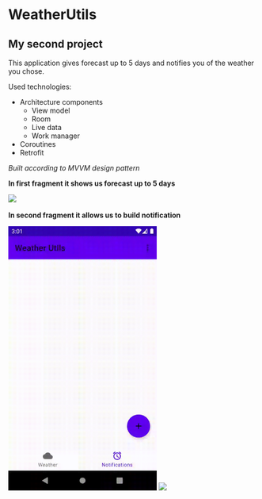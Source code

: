 # WeatherUtils

## My second project

This application gives forecast up to 5 days and notifies you of the weather you chose.

Used technologies:

* Architecture components
  * View model
  * Room
  * Live data
  * Work manager
* Coroutines
* Retrofit

*Built according to MVVM design pattern*

__In first fragment it shows us forecast up to 5 days__

<img src="https://github.com/MakarenkoVlad/WeatherUtils/blob/master/firstfragment.gif" width="300"/>

__In second fragment it allows us to build notification__


<img src="https://github.com/MakarenkoVlad/WeatherUtils/blob/master/fortune.gif" width="300"/>

<img src="https://github.com/MakarenkoVlad/WeatherUtils/blob/master/unfortune.gif" width="300"/>

